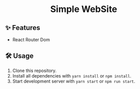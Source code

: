 <h1 align="center"> Simple WebSite </h1>

## ✨ Features

- React Router Dom

## 🛠 Usage

1. Clone this repository.
2. Install all dependencies with `yarn install` or `npm install`.
3. Start development server with `yarn start` or `npm run start`.
